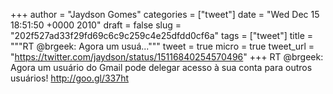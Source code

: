 
+++
author = "Jaydson Gomes"
categories = ["tweet"]
date = "Wed Dec 15 18:51:50 +0000 2010"
draft = false
slug = "202f527ad33f29fd69c6c9c259c4e25dfdd0cf6a"
tags = ["tweet"]
title = """RT @brgeek: Agora um usuá..."""
tweet = true
micro = true
tweet_url = "https://twitter.com/jaydson/status/15116840254570496"
+++
RT @brgeek: Agora um usuário do Gmail pode delegar acesso à sua conta para outros usuários! http://goo.gl/337ht
